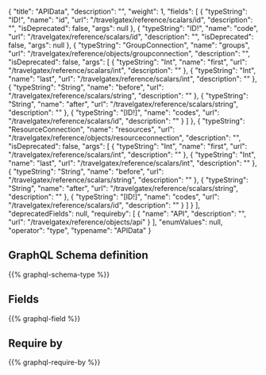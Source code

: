 {
  "title": "APIData",
  "description": "",
  "weight": 1,
  "fields": [
    {
      "typeString": "ID!",
      "name": "id",
      "url": "/travelgatex/reference/scalars/id",
      "description": "",
      "isDeprecated": false,
      "args": null
    },
    {
      "typeString": "ID!",
      "name": "code",
      "url": "/travelgatex/reference/scalars/id",
      "description": "",
      "isDeprecated": false,
      "args": null
    },
    {
      "typeString": "GroupConnection",
      "name": "groups",
      "url": "/travelgatex/reference/objects/groupconnection",
      "description": "",
      "isDeprecated": false,
      "args": [
        {
          "typeString": "Int",
          "name": "first",
          "url": "/travelgatex/reference/scalars/int",
          "description": ""
        },
        {
          "typeString": "Int",
          "name": "last",
          "url": "/travelgatex/reference/scalars/int",
          "description": ""
        },
        {
          "typeString": "String",
          "name": "before",
          "url": "/travelgatex/reference/scalars/string",
          "description": ""
        },
        {
          "typeString": "String",
          "name": "after",
          "url": "/travelgatex/reference/scalars/string",
          "description": ""
        },
        {
          "typeString": "[ID!]",
          "name": "codes",
          "url": "/travelgatex/reference/scalars/id",
          "description": ""
        }
      ]
    },
    {
      "typeString": "ResourceConnection",
      "name": "resources",
      "url": "/travelgatex/reference/objects/resourceconnection",
      "description": "",
      "isDeprecated": false,
      "args": [
        {
          "typeString": "Int",
          "name": "first",
          "url": "/travelgatex/reference/scalars/int",
          "description": ""
        },
        {
          "typeString": "Int",
          "name": "last",
          "url": "/travelgatex/reference/scalars/int",
          "description": ""
        },
        {
          "typeString": "String",
          "name": "before",
          "url": "/travelgatex/reference/scalars/string",
          "description": ""
        },
        {
          "typeString": "String",
          "name": "after",
          "url": "/travelgatex/reference/scalars/string",
          "description": ""
        },
        {
          "typeString": "[ID!]",
          "name": "codes",
          "url": "/travelgatex/reference/scalars/id",
          "description": ""
        }
      ]
    }
  ],
  "deprecatedFields": null,
  "requireby": [
    {
      "name": "API",
      "description": "",
      "url": "/travelgatex/reference/objects/api"
    }
  ],
  "enumValues": null,
  "operator": "type",
  "typename": "APIData"
}
## GraphQL Schema definition

{{% graphql-schema-type %}}

## Fields

{{% graphql-field %}}

## Require by

{{% graphql-require-by %}}
